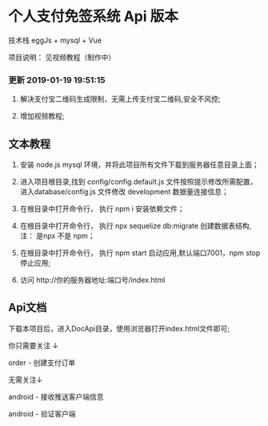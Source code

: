 # 个人支付免签系统 Api 版本

  技术栈 eggJs + mysql + Vue

  项目说明： 见视频教程（制作中）

### 更新 2019-01-19 19:51:15

  1. 解决支付宝二维码生成限制，无需上传支付宝二维码,安全不风控;

  2. 增加视频教程;

## 文本教程

  1. 安装 node.js mysql 环境，并将此项目所有文件下载到服务器任意目录上面；

  2. 进入项目根目录,找到 config/config.default.js 文件按照提示修改所需配置， 进入database/config.js 文件修改 development 数据量连接信息；

  3. 在根目录中打开命令行， 执行 npm i 安装依赖文件；

  4. 在根目录中打开命令行， 执行 npx sequelize db:migrate  创建数据表结构, 注： 是npx 不是 npm；

  5. 在根目录中打开命令行， 执行 npm start 启动应用,默认端口7001，npm stop 停止应用;

  6. 访问 http://你的服务器地址:端口号/index.html 


## Api文档

  下载本项目后，进入DocApi目录，使用浏览器打开index.html文件即可;

  你只需要关注 ↓

  order - 创建支付订单

  无需关注↓

  android - 接收推送客户端信息

  android - 验证客户端

  